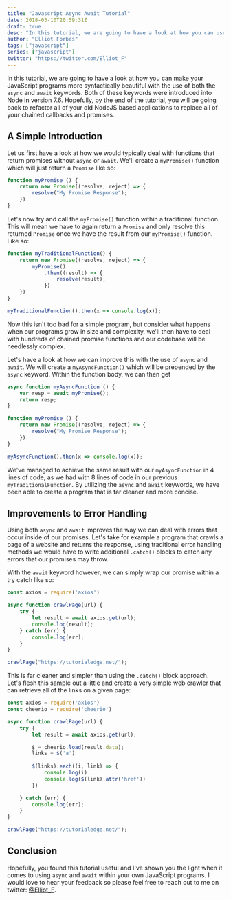 ```yaml
---
title: "Javascript Async Await Tutorial"
date: 2018-03-10T20:59:31Z
draft: true
desc: "In this tutorial, we are going to have a look at how you can use async/await within your JavaScript applications."
author: "Elliot Forbes"
tags: ["javascript"]
series: ["javascript"]
twitter: "https://twitter.com/Elliot_F"
---
```


In this tutorial, we are going to have a look at how you can make your JavaScript programs more syntactically beautiful with the use of both the `async` and `await` keywords. Both of these keywords were introduced into Node in version 7.6. Hopefully, by the end of the tutorial, you will be going back to refactor all of your old NodeJS based applications to replace all of your chained callbacks and promises.

## A Simple Introduction

Let us first have a look at how we would typically deal with functions that return promises without `async` or `await`. We'll create a `myPromise()` function which will just return a `Promise` like so:

```js
function myPromise () {
    return new Promise((resolve, reject) => {
        resolve("My Promise Response");
    })
}
```

Let's now try and call the `myPromise()` function within a traditional function. This will mean we have to again return a `Promise` and only resolve this returned `Promise` once we have the result from our `myPromise()` function. Like so:

```js
function myTraditionalFunction() {
    return new Promise((resolve, reject) => {
        myPromise()
            .then((result) => {
                resolve(result);
            })
    })
}

myTraditionalFunction().then(x => console.log(x));
```

Now this isn't too bad for a simple program, but consider what happens when our programs grow in size and complexity, we'll then have to deal with hundreds of chained promise functions and our codebase will be needlessly complex.

Let's have a look at how we can improve this with the use of `async` and `await`. We will create a `myAsyncFunction()` which will be prepended by the `async` keyword. Within the function body, we can then get 

```js
async function myAsyncFunction () {
    var resp = await myPromise();
    return resp;
}

function myPromise () {
    return new Promise((resolve, reject) => {
        resolve("My Promise Response");
    })
}

myAsyncFunction().then(x => console.log(x));
```

We've managed to achieve the same result with our `myAsyncFunction` in 4 lines of code, as we had with 8 lines of code in our previous `myTraditionalFunction`. By utilizing the `async` and `await` keywords, we have been able to create a program that is far cleaner and more concise. 

## Improvements to Error Handling

Using both `async` and `await` improves the way we can deal with errors that occur inside of our promises. Let's take for example a program that crawls a page of a website and returns the response, using traditional error handling methods we would have to write additional `.catch()` blocks to catch any errors that our promises may throw.

With the `await` keyword however, we can simply wrap our promise within a try catch like so: 

```js
const axios = require('axios')

async function crawlPage(url) {
    try {
        let result = await axios.get(url);
        console.log(result);
    } catch (err) {
        console.log(err);
    }
}

crawlPage("https://tutorialedge.net/");
```

This is far cleaner and simpler than using the `.catch()` block approach. Let's flesh this sample out a little and create a very simple web crawler that can retrieve all of the links on a given page:

```js
const axios = require('axios')
const cheerio = require('cheerio')

async function crawlPage(url) {
    try {
        let result = await axios.get(url);

        $ = cheerio.load(result.data);
        links = $('a')
        
        $(links).each((i, link) => {
            console.log(i)
            console.log($(link).attr('href'))
        })

    } catch (err) {
        console.log(err);
    }
}

crawlPage("https://tutorialedge.net/");
```

## Conclusion

Hopefully, you found this tutorial useful and I've shown you the light when it comes to using `async` and `await` within your own JavaScript programs. I would love to hear your feedback so please feel free to reach out to me on twitter: [@Elliot_F](https://twitter.com/elliot_f).